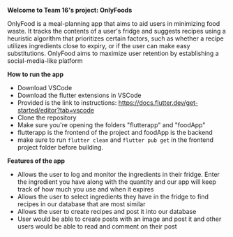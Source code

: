 **Welcome to Team 16's project: OnlyFoods**

OnlyFood is a meal-planning app that aims to aid users in minimizing food waste. It tracks the contents of a user's fridge and suggests recipes using a heuristic algorithm that prioritizes certain factors, such as whether a recipe utilizes ingredients close to expiry, or if the user can make easy substitutions. OnlyFood aims to maximize user retention by establishing a social-media-like platform

**How to run the app**
*  Download VSCode
*  Download the flutter extensions in VSCode
*  Provided is the link to instructions: https://docs.flutter.dev/get-started/editor?tab=vscode
*  Clone the repository
*  Make sure you're opening the folders "flutterapp" and "foodApp"
*  flutterapp is the frontend of the project and foodApp is the backend
*  make sure to run ```flutter clean``` and ```flutter pub get``` in the frontend project folder before building.

**Features of the app**
*  Allows the user to log and monitor the ingredients in their fridge. Enter the ingredient you have along with the quantity and our app will keep track of how much you use and when it expires
*  Allows the user to select ingredients they have in the fridge to find recipes in our database that are most similar
*  Allows the user to create recipes and post it into our database
*  User would be able to create posts with an image and post it and other users would be able to read and comment on their post

